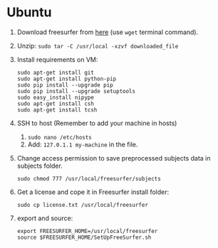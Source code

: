 # Ubuntu
1. Download freesurfer from <a href="https://surfer.nmr.mgh.harvard.edu/fswiki/DownloadAndInstall">here</a> (use `wget` terminal command).
2. Unzip: `sudo tar -C /usr/local -xzvf downloaded_file`
3. Install requirements on VM:
	```sudo apt-get update
	sudo apt-get install git
	sudo apt-get install python-pip
	sudo pip install --upgrade pip
	sudo pip install --upgrade setuptools
	sudo easy_install nipype
	sudo apt-get install csh
	sudo apt-get install tcsh
	```

4. SSH to host (Remember to add your machine in hosts)
     1. `sudo nano /etc/hosts`
     2. Add: `127.0.1.1 my-machine` in the file.
     
5. Change access permission to save preprocessed subjects data in subjects folder.
	```
	sudo chmod 777 /usr/local/freesurfer/subjects
	```

6. Get a license and cope it in Freesurfer install folder:
	```
	sudo cp license.txt /usr/local/freesurfer
	```

5. export and source:
	```
	export FREESURFER_HOME=/usr/local/freesurfer
	source $FREESURFER_HOME/SetUpFreeSurfer.sh
	```

